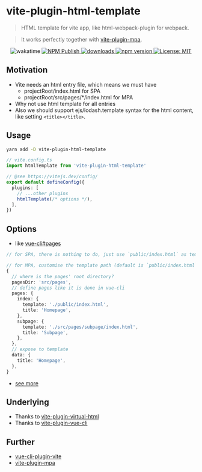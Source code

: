 # vite-plugin-html-template

> HTML template for vite app, like html-webpack-plugin for webpack.

> It works perfectly together with [vite-plugin-mpa](https://github.com/IndexXuan/vite-plugin-mpa).

<p align="center">
  <img alt="wakatime" src="https://wakatime.com/badge/github/IndexXuan/vite-plugin-html-template.svg" />
  <a href="https://github.com/IndexXuan/vite-plugin-html-template/actions/workflows/npm-publish.yml">
   <img alt="NPM Publish" src="https://github.com/IndexXuan/vite-plugin-html-template/actions/workflows/npm-publish.yml/badge.svg" style="max-width:100%;">
  </a>
  <a href="https://www.npmjs.com/package/vite-plugin-html-template" rel="nofollow">
    <img alt="downloads" src="https://img.shields.io/npm/dt/vite-plugin-html-template.svg">
  </a>
  <a href="https://www.npmjs.com/package/vite-plugin-html-template" rel="nofollow">
    <img alt="npm version" src="https://img.shields.io/npm/v/vite-plugin-html-template.svg" style="max-width:100%;">
  </a>
  <a href="https://github.com/IndexXuan/vite-plugin-html-template/blob/main/LICENSE">
    <img alt="License: MIT" src="https://img.shields.io/badge/License-MIT-yellow.svg" style="max-width:100%;">
  </a>
</p>

## Motivation

- Vite needs an html entry file, which means we must have
  - projectRoot/index.html for SPA
  - projectRoot/src/pages/*/index.html for MPA
- Why not use html template for all entries
- Also we should support ejs/lodash.template syntax for the html content, like setting `<title></title>`.

## Usage

```sh
yarn add -D vite-plugin-html-template
```

```ts
// vite.config.ts
import htmlTemplate from 'vite-plugin-html-template'

// @see https://vitejs.dev/config/
export default defineConfig({
  plugins: [
    // ...other plugins
    htmlTemplate(/* options */),
  ],
})
```

## Options

- like [vue-cli#pages](https://cli.vuejs.org/config/#pages)
```ts
// for SPA, there is nothing to do, just use `public/index.html` as template

// for MPA, customise the template path (default is `public/index.html`) and page title:
{
  // where is the pages' root directory?
  pagesDir: 'src/pages',
  // define pages like it is done in vue-cli
  pages: {
    index: {
      template: './public/index.html',
      title: 'Homepage',
    },
    subpage: {
      template: './src/pages/subpage/index.html',
      title: 'Subpage',
    },
  },
  // expose to template
  data: {
    title: 'Homepage',
  },
}
```

- [see more](https://github.com/IndexXuan/vite-plugin-html-template/blob/main/src/lib/options.ts)


## Underlying
- Thanks to [vite-plugin-virtual-html](https://github.com/Windson1806/vite-plugin-virtual-html)
- Thanks to [vite-plugin-vue-cli](https://github.com/IndexXuan/vite-plugin-vue-cli/blob/main/src/index.ts#L165)


## Further
- [vue-cli-plugin-vite](https://github.com/IndexXuan/vue-cli-plugin-vite)
- [vite-plugin-mpa](https://github.com/IndexXuan/vite-plugin-mpa)
